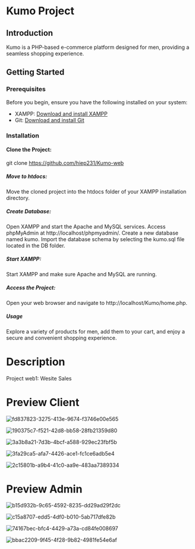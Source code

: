 # Kumo Project

## Introduction
Kumo is a PHP-based e-commerce platform designed for men, providing a seamless shopping experience.


## Getting Started

### Prerequisites
Before you begin, ensure you have the following installed on your system:
- XAMPP: [Download and install XAMPP](https://www.apachefriends.org/index.html)
- Git: [Download and install Git](https://git-scm.com/)

### Installation

#### **Clone the Project:**
   git clone https://github.com/hiep231/Kumo-web
##### Move to htdocs:
  Move the cloned project into the htdocs folder of your XAMPP installation directory.

##### Create Database:
Open XAMPP and start the Apache and MySQL services.
Access phpMyAdmin at http://localhost/phpmyadmin/.
Create a new database named kumo.
Import the database schema by selecting the kumo.sql file located in the DB folder.
##### Start XAMPP:
Start XAMPP and make sure Apache and MySQL are running.

##### Access the Project:
Open your web browser and navigate to http://localhost/Kumo/home.php.

##### Usage
Explore a variety of products for men, add them to your cart, and enjoy a secure and convenient shopping experience.

# Description
Project web1: Wesite Sales

# Preview Client

![fd837823-3275-413e-9674-f3746e00e565](https://github.com/hiep231/Kumo-web/assets/129245041/95c6e299-5304-4330-b5d0-cfa5064f6ce1)

![190375c7-f521-42d8-bb58-28fb21359d80](https://github.com/hiep231/Kumo-web/assets/129245041/11747fd1-83be-4f62-bce1-9ee8842d2db3)

![3a3b8a21-7d3b-4bcf-a588-929ec23fbf5b](https://github.com/hiep231/Kumo-web/assets/129245041/9851cc78-a45d-4f82-8db0-0982997e12d6)

![3fa29ca5-afa7-4426-ace1-fc1ce6adb5e4](https://github.com/hiep231/Kumo-web/assets/129245041/0121c315-1986-4579-b891-2f9d274611ed)

![2c15801b-a9b4-41c0-aa9e-483aa7389334](https://github.com/hiep231/Kumo-web/assets/129245041/2f14feb9-f91c-4bb5-97ce-157e1dbac3de)

# Preview Admin
![b15d932b-9c65-4592-8235-dd29ad29f2dc](https://github.com/hiep231/Kumo-web/assets/129245041/a3d1a758-0fa3-427c-9dc3-f9bb3d9e2cd8)

![c15a8707-edd5-4df0-b010-5ab717dfe82b](https://github.com/hiep231/Kumo-web/assets/129245041/58bc55f5-1c85-440e-b933-0f3fb75136a7)

![74167bec-bfc4-4429-a73a-cd84fe008697](https://github.com/hiep231/Kumo-web/assets/129245041/35a87af1-c371-4026-b228-f5b81bfc02ec)

![bbac2209-9f45-4f28-9b82-4981fe54e6af](https://github.com/hiep231/Kumo-web/assets/129245041/d2672e3b-c744-4a4d-bccf-d15fa85088ed)

